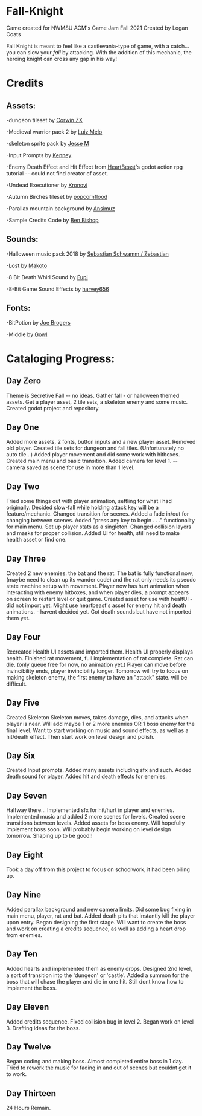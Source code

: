 # Fall-Knight
 Game created for NWMSU ACM's Game Jam Fall 2021
Created by Logan Coats



Fall Knight is meant to feel like a castlevania-type of game, with a catch... you can slow your *fall* by attacking. With the addition of this mechanic, the heroing knight can cross any gap in his way! 

# Credits

## Assets:
-dungeon tileset by [Corwin ZX](https://corwin-zx.itch.io)


-Medieval warrior pack 2 by [Luiz Melo](https://luizmelo.itch.io)



-skeleton sprite pack by [Jesse M](https://jesse-m.itch.io)


-Input Prompts by [Kenney](https://kenney.nl)
 
 
-Enemy Death Effect and Hit Effect from [HeartBeast](https://www.youtube.com/c/uheartbeast)'s godot action rpg tutorial -- could not find creator of asset.
 
 
 -Undead Executioner by [Kronovi](https://darkpixel-kronovi.itch.io/)
 
 
-Autumn Birches tileset by [popcornflood](https://popcornflood.itch.io/)
 
 
-Parallax mountain background by [Ansimuz](https://ansimuz.itch.io/)


-Sample Credits Code by [Ben Bishop](https://github.com/benbishopnz)
## Sounds:
-Halloween music pack 2018 by [Sebastian Schwamm / Zebastian](https://zebby.itch.io/)



-Lost by [Makoto](https://makotohiramatsu.itch.io)



-8 Bit Death Whirl Sound by [Fupi](https://opengameart.org/users/fupi)


-8-Bit Game Sound Effects by [harvey656](https://harvey656.itch.io/)
## Fonts: 
-BitPotion by [Joe Brogers](https://joebrogers.itch.io)



-Middle by [Gowl](https://clowddev.itch.io)



# Cataloging Progress:
## Day Zero
Theme is Secretive Fall -- no ideas.
Gather fall - or halloween themed assets.
Get a player asset, 2 tile sets, a skeleton enemy and some music.
Created godot project and repository.

## Day One
Added more assets, 2 fonts, button inputs and a new player asset.
Removed old player.
Created tile sets for dungeon and fall tiles. (Unfortunately no auto tile...)
Added player movement and did some work with hitboxes.
Created main menu and basic transition.
Added camera for level 1. -- camera saved as scene for use in more than 1 level.

## Day Two
Tried some things out with player animation, settling for what i had originally.
Decided slow-fall while holding attack key will be a feature/mechanic.
Changed transition for scenes.
Added a fade in/out for changing between scenes.
Added "press any key to begin . . ." functionality for main menu.
Set up player stats as a singleton.
Changed collision layers and masks for proper collision.
Added UI for health, still need to make health asset or find one.

## Day Three
Created 2 new enemies. the bat and the rat. 
The bat is fully functional now, (maybe need to clean up its wander code) and the rat only needs its pseudo state machine setup with movement.
Player now has hurt animation when interacting with enemy hitboxes, and when player dies, a prompt appears on screen to restart level or quit game. 
Created asset for use with healtUI - did not import yet.
Might use heartbeast's asset for enemy hit and death animations. - havent decided yet.
Got death sounds but have not imported them yet.

## Day Four
Recreated Health UI assets and imported them.
Health UI properly displays health.
Finished rat movement, full implementation of rat complete.
Rat can die. (only queue free for now, no animation yet.)
Player can move before invincibility ends, player invincibility longer.
Tomorrow will try to focus on making skeleton enemy, the first enemy to have an "attack" state. will be difficult.

## Day Five
Created Skeleton
Skeleton moves, takes damage, dies, and attacks when player is near.
Will add maybe 1 or 2 more enemies OR 1 boss enemy for the final level.
Want to start working on music and sound effects, as well as a hit/death effect. Then start work on level design and polish.

## Day Six
Created Input prompts. 
Added many assets including sfx and such.
Added death sound for player.
Added hit and death effects for enemies.

## Day Seven
Halfway there...
Implemented sfx for hit/hurt in player and enemies.
Implemented music and added 2 more scenes for levels.
Created scene transitions between levels.
Added assets for boss enemy. Will hopefully implement boss soon. 
Will probably begin working on level design tomorrow. Shaping up to be good!!

## Day Eight
Took a day off from this project to focus on schoolwork, it had been piling up.

## Day Nine
Added parallax background and new camera limits.
Did some bug fixing in main menu, player, rat and bat.
Added death pits that instantly kill the player upon entry.
Began designing the first stage.
Will want to create the boss and work on creating a credits sequence, as well as adding a heart drop from enemies.

## Day Ten
Added hearts and implemented them as enemy drops.
Designed 2nd level, a sort of transition into the 'dungeon' or 'castle'.
Added a summon for the boss that will chase the player and die in one hit. 
Still dont know how to implement the boss.

## Day Eleven
Added credits sequence.
Fixed collision bug in level 2.
Began work on level 3. 
Drafting ideas for the boss.

## Day Twelve
Began coding and making boss.
Almost completed entire boss in 1 day.
Tried to rework the music for fading in and out of scenes but couldnt get it to work.

## Day Thirteen
24 Hours Remain.
